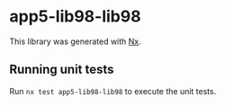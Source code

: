 # app5-lib98-lib98

This library was generated with [Nx](https://nx.dev).

## Running unit tests

Run `nx test app5-lib98-lib98` to execute the unit tests.
